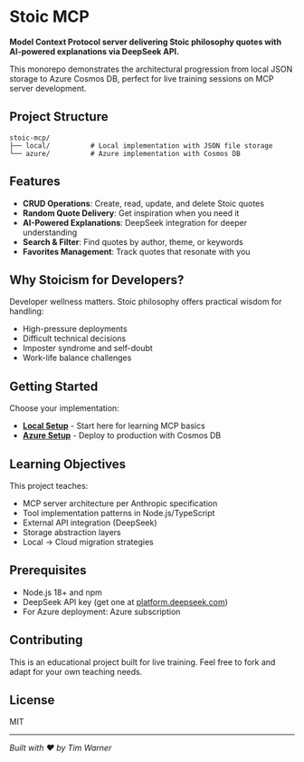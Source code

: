 # Stoic MCP

**Model Context Protocol server delivering Stoic philosophy quotes with AI-powered explanations via DeepSeek API.**

This monorepo demonstrates the architectural progression from local JSON storage to Azure Cosmos DB, perfect for live training sessions on MCP server development.

## Project Structure

```
stoic-mcp/
├── local/          # Local implementation with JSON file storage
└── azure/          # Azure implementation with Cosmos DB
```

## Features

- **CRUD Operations**: Create, read, update, and delete Stoic quotes
- **Random Quote Delivery**: Get inspiration when you need it
- **AI-Powered Explanations**: DeepSeek integration for deeper understanding
- **Search & Filter**: Find quotes by author, theme, or keywords
- **Favorites Management**: Track quotes that resonate with you

## Why Stoicism for Developers?

Developer wellness matters. Stoic philosophy offers practical wisdom for handling:

- High-pressure deployments
- Difficult technical decisions  
- Imposter syndrome and self-doubt
- Work-life balance challenges

## Getting Started

Choose your implementation:

- **[Local Setup](./local/README.md)** - Start here for learning MCP basics
- **[Azure Setup](./azure/README.md)** - Deploy to production with Cosmos DB

## Learning Objectives

This project teaches:

- MCP server architecture per Anthropic specification
- Tool implementation patterns in Node.js/TypeScript
- External API integration (DeepSeek)
- Storage abstraction layers
- Local → Cloud migration strategies

## Prerequisites

- Node.js 18+ and npm
- DeepSeek API key (get one at [platform.deepseek.com](https://platform.deepseek.com))
- For Azure deployment: Azure subscription

## Contributing

This is an educational project built for live training. Feel free to fork and adapt for your own teaching needs.

## License

MIT

---

*Built with ❤️ by Tim Warner*
